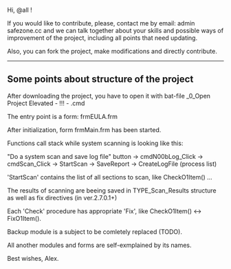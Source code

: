 Hi, @all !

If you would like to contribute, please, contact me by email: admin <doggy> safezone.cc
and we can talk together about your skills and possible ways of improvement of the project, including all points that need updating.

Also, you can fork the project, make modifications and directly contribute.

--------------------------------------------
Some points about structure of the project
--------------------------------------------

After downloading the project, you have to open it with bat-file _0_Open Project Elevated  - !!! - .cmd

The entry point is a form: frmEULA.frm

After initialization, form frmMain.frm has been started.

Functions call stack while system scanning is looking like this:

"Do a system scan and save log file" button -> cmdN00bLog_Click -> cmdScan_Click -> StartScan -> SaveReport -> CreateLogFile (process list)

'StartScan' contains the list of all sections to scan, like CheckO1Item() ...

The results of scanning are beeing saved in TYPE_Scan_Results structure as well as fix directives (in ver.2.7.0.1+)

Each 'Check' procedure has appropriate 'Fix', like CheckO1Item() <-> FixO1Item().

Backup module is a subject to be comletely replaced (TODO).

All another modules and forms are self-exmplained by its names.

Best wishes,
Alex.

